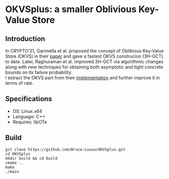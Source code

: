 # OKVSplus: a smaller Oblivious Key-Value Store

## Introduction
In CRYPTO'21, Garimella et al. proposed the concept of Oblibious Key-Value Store (OKVS) in their [paper](https://eprint.iacr.org/2021/883) and gave a fastest OKVS construcion (3H-GCT) to date. Later, Raghuraman et al. improved 3H-GCT via algorithmic changes along with new techniques for obtaining both
asymptotic and tight concrete bounds on its failure probability.<br>
I extract the OKVS part from their [implementation](https://github.com/Visa-Research/volepsi) and further improve it in terms of rate.

## Specifications
- OS: Linux x64
- Language: C++
- Requires: libOTe


## Build
```shell
git clone https://github.com/Bruce-Luuuu/OKVSplus.git
cd OKVSplus
mkdir build && cd build
cmake ..
make
./main
```
